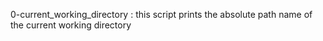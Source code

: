 0-current_working_directory : this script prints the absolute path name of the current working directory
